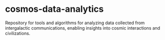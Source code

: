 # cosmos-data-analytics
Repository for tools and algorithms for analyzing data collected from intergalactic communications, enabling insights into cosmic interactions and civilizations.
